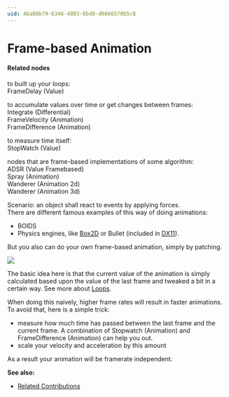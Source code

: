 ```yaml
---
uid: 46a08b79-6346-4803-8bd0-d6666570b5c8
---
```


# Frame-based Animation

#### Related nodes
to built up your loops:  
<span class="node">FrameDelay (Value)</span>  

to accumulate values over time or get changes between frames:  
<span class="node">Integrate (Differential)</span>  
<span class="node">FrameVelocity (Animation)</span>  
<span class="node">FrameDifference (Animation)</span>  

to measure time itself:  
<span class="node">StopWatch (Value)</span>  

nodes that are frame-based implementations of some algorithm:  
<span class="node">ADSR (Value Framebased)</span>  
<span class="node">Spray (Animation)</span>  
<span class="node">Wanderer (Animation 2d)</span>  
<span class="node">Wanderer (Animation 3d)</span>  



Scenario: an object shall react to events by applying forces.   
There are different famous examples of this way of doing animations:  
* BOIDS  
* Physics engines, like <a href="https://vvvv.org/contribution/box2d" class="extURL contribution" target="_blank">Box2D</a> or Bullet (included in <a href="https://vvvv.org/contribution/directx11-nodes" class="extURL contribution" target="_blank">DX11</a>).  

But you also can do your own frame-based animation, simply by patching.  

![](~/img/FeedbackLoops_Understanding2_0.png "")  

The basic idea here is that the current value of the animation is simply calculated based upon the value of the last frame and tweaked a bit in a certain way. See more about [Loops](xref:11e284ec-b6b0-47b2-bed3-f90a91e55e91#loops).  

When doing this naively, higher frame rates will result in faster animations. To avoid that, here is a simple trick:   

* measure how much time has passed between the last frame and the current frame. A combination of <span class="node">Stopwatch (Animation)</span> and <span class="node"> FrameDifference (Animation)</span> can help you out.  
* scale your velocity and acceleration by this amount  

As a result your animation will be framerate independent.  

**See also:**  
* <a href="https://vvvv.org/contributions/1353+1351+2439+1352+7934+2438+1354+1355/3402+3400+2492+7216" class="extURL" target="_blank">Related Contributions</a>  



